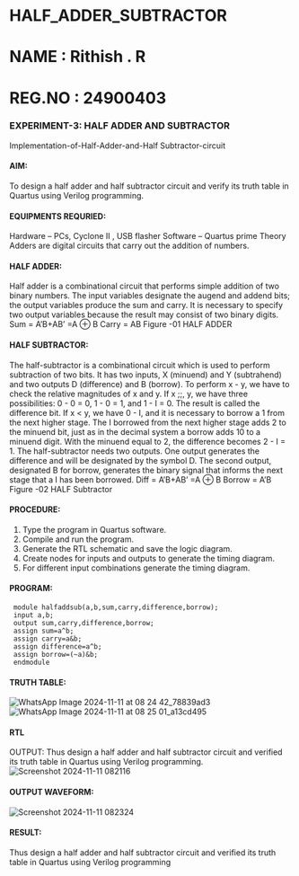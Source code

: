 # HALF_ADDER_SUBTRACTOR
# NAME : Rithish . R
 # REG.NO : 24900403
 ### EXPERIMENT-3: HALF ADDER AND SUBTRACTOR
 Implementation-of-Half-Adder-and-Half Subtractor-circuit
#### AIM:
 To design a half adder and half subtractor circuit and verify its truth table in Quartus using Verilog
 programming.
#### EQUIPMENTS REQURIED:
 Hardware – PCs, Cyclone II , USB flasher
 Software – Quartus prime Theory Adders are digital circuits that carry out the addition of numbers.
#### HALF ADDER:
 Half adder is a combinational circuit that performs simple addition of two binary numbers. The
 input variables designate the augend and addend bits; the output variables produce the sum and
 carry. It is necessary to specify two output variables because the result may consist of two binary
 digits.
 Sum = A’B+AB’ =A ⊕ B Carry = AB
Figure -01 HALF ADDER
#### HALF SUBTRACTOR:
 The half-subtractor is a combinational circuit which is used to perform subtraction of two bits. It
 has two inputs, X (minuend) and Y (subtrahend) and two outputs D (difference) and B (borrow). To
 perform x - y, we have to check the relative magnitudes of x and y. If x ;;, y, we have three
 possibilities: 0 - 0 = 0, 1 - 0 = 1, and 1 - I = 0. The result is called the difference bit. If x < y, we
 have 0 - I, and it is necessary to borrow a 1 from the next higher stage. The I borrowed from the
 next higher stage adds 2 to the minuend bit, just as in the decimal system a borrow adds 10 to a
 minuend digit. With the minuend equal to 2, the difference becomes 2 - I = 1. The half-subtractor
 needs two outputs. One output generates the difference and will be designated by the symbol D.
 The second output, designated B for borrow, generates the binary signal that informs the next
 stage that a I has been borrowed.
 Diff = A’B+AB’ =A ⊕ B Borrow = A’B
 Figure -02 HALF Subtractor
#### PROCEDURE:
 1. Type the program in Quartus software.
2. Compile and run the program.
 3. Generate the RTL schematic and save the logic diagram.
 4. Create nodes for inputs and outputs to generate the timing diagram.
 5. For different input combinations generate the timing diagram.
#### PROGRAM:
~~~~
 module halfaddsub(a,b,sum,carry,difference,borrow);
 input a,b;
 output sum,carry,difference,borrow;
 assign sum=a^b;
 assign carry=a&b;
 assign difference=a^b;
 assign borrow=(~a)&b;
 endmodule
~~~~
 #### TRUTH TABLE:
![WhatsApp Image 2024-11-11 at 08 24 42_78839ad3](https://github.com/user-attachments/assets/2865eccc-1e76-4fb9-9c50-3f65877bc9c4)
![WhatsApp Image 2024-11-11 at 08 25 01_a13cd495](https://github.com/user-attachments/assets/64b258b7-0482-47f4-a285-2c242f923eb6)

#### RTL
 OUTPUT:
Thus design a half adder and half subtractor circuit and verified its truth table in Quartus using
 Verilog programming.
 ![Screenshot 2024-11-11 082116](https://github.com/user-attachments/assets/dd95ee47-6b08-408d-89cf-437f105dd9f7)

#### OUTPUT WAVEFORM:
![Screenshot 2024-11-11 082324](https://github.com/user-attachments/assets/0125dbb1-a40a-4416-9e4f-30199df189fa)

#### RESULT:
Thus design a half adder and half subtractor circuit and verified its truth table in Quartus using
 Verilog programming
